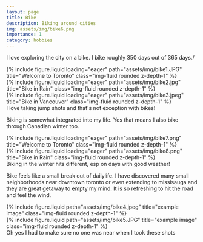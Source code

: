 ```yaml
---
layout: page
title: Bike
description: Biking around cities
img: assets/img/bike6.png
importance: 1
category: hobbies
---
```


I love exploring the city on a bike. I bike roughly 350 days out of 365 days./
<div class="row">
    <div class="col-sm mt-3 mt-md-0">
        {% include figure.liquid loading="eager" path="assets/img/bike1.JPG" title="Welcome to Toronto" class="img-fluid rounded z-depth-1" %}
    </div>
    <div class="col-sm mt-3 mt-md-0">
        {% include figure.liquid loading="eager" path="assets/img/bike2.jpg" title="Bike in Rain" class="img-fluid rounded z-depth-1" %}
    </div>
    <div class="col-sm mt-3 mt-md-0">
        {% include figure.liquid loading="eager" path="assets/img/bike3.jpeg" title="Bike in Vancouver" class="img-fluid rounded z-depth-1" %}
    </div>
</div>
<div class="caption">
    I love taking jump shots and that's not exception with bikes! 
</div>


Biking is somewhat integrated into my life. Yes that means I also bike through Canadian winter too. 
<div class="row">
    <div class="col-sm mt-3 mt-md-0">
        {% include figure.liquid loading="eager" path="assets/img/bike7.png" title="Welcome to Toronto" class="img-fluid rounded z-depth-1" %}
    </div>
    <div class="col-sm mt-3 mt-md-0">
        {% include figure.liquid loading="eager" path="assets/img/bike8.png" title="Bike in Rain" class="img-fluid rounded z-depth-1" %}
    </div>
</div>
<div class="caption">
    Biking in the winter hits different, esp on days with good weather!
</div>


Bike feels like a small break out of dailylife. I have discovered many small neighborhoods near downtown toronto or even extending to missisauga and they are great getaway to empty my mind. It is so refreshing to hit the road and feel the wind. 

<div class="row justify-content-sm-center">
    <div class="col-sm-8 mt-3 mt-md-0">
        {% include figure.liquid path="assets/img/bike4.jpeg" title="example image" class="img-fluid rounded z-depth-1" %}
    </div>
    <div class="col-sm-4 mt-3 mt-md-0">
        {% include figure.liquid path="assets/img/bike5.JPG" title="example image" class="img-fluid rounded z-depth-1" %}
    </div>
</div>
<div class="caption">
    Oh yes I had to make sure no one was near when I took these shots
</div>


